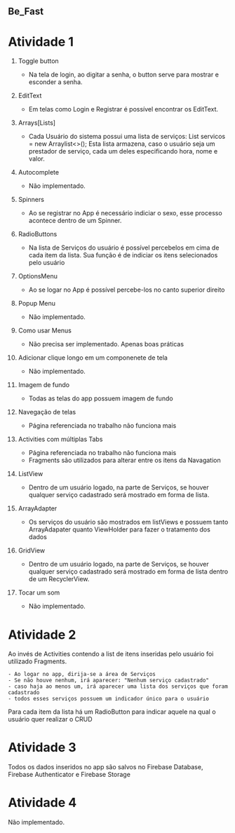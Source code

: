 ## Be_Fast


# Atividade 1

1. Toggle button
    - Na tela de login, ao digitar a senha, o button serve para mostrar e esconder a senha.

2. EditText
    - Em telas como Login e Registrar é possível encontrar os EditText.
  
3. Arrays[Lists]
    - Cada Usuário do sistema possui uma lista de serviços: List<Servico> servicos = new Arraylist<>(); Esta lista armazena, caso o usuário seja um prestador de serviço, cada um deles especificando hora, nome e valor.
  
4. Autocomplete
   - Não implementado.
 
5. Spinners
    - Ao se registrar no App é necessário indiciar o sexo, esse processo acontece dentro de um Spinner.
  
6. RadioButtons
    - Na lista de Serviços do usuário é possível percebelos em cima de cada item da lista. Sua função é de indiciar os itens selecionados pelo usuário
   
7. OptionsMenu
    - Ao se logar no App é possível percebe-los no canto superior direito
    
8. Popup Menu
    - Não implementado.
   
9. Como usar Menus
    - Não precisa ser implementado. Apenas boas práticas
    
10. Adicionar clique longo em um componenete de tela
    - Não implementado.

11. Imagem de fundo
    - Todas as telas do app possuem imagem de fundo
  
12. Navegação de telas
    - Página referenciada no trabalho não funciona mais
   
13. Activities	com	múltiplas	Tabs
    - Página referenciada no trabalho não funciona mais
    - Fragments são utilizados para alterar entre os itens da Navagation 

14. ListView
    - Dentro de um usuário logado, na parte de Serviços, se houver qualquer serviço cadastrado será mostrado em forma de lista.
  
15. ArrayAdapter
    - Os serviços do usuário são mostrados em listViews e possuem tanto ArrayAdapater quanto ViewHolder para fazer o tratamento dos dados

16. GridView
    - Dentro de um usuário logado, na parte de Serviços, se houver qualquer serviço cadastrado será mostrado em forma de lista dentro de um RecyclerView.
  
17. Tocar um som
    - Não implementado.

# Atividade 2
  Ao invés de Activities contendo a list de itens inseridas pelo usuário foi utilizado Fragments.
  
    - Ao logar no app, dirija-se a área de Serviços
    - Se não houve nenhum, irá aparecer: "Nenhum serviço cadastrado"
    - caso haja ao menos um, irá aparecer uma lista dos serviços que foram cadastrado
    - todos esses serviços possuem um indicador único para o usuário
  
  Para cada item da lista há um RadioButton para indicar aquele na qual o usuário quer realizar o CRUD
  
  # Atividade 3
   Todos os dados inseridos no app são salvos no Firebase Database, Firebase Authenticator e Firebase Storage
   
   
  # Atividade 4
   Não implementado.
   
    
